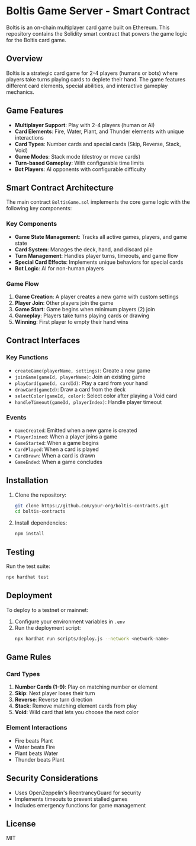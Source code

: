 # Boltis Game Server - Smart Contract

Boltis is an on-chain multiplayer card game built on Ethereum. This repository contains the Solidity smart contract that powers the game logic for the Boltis card game.

## Overview

Boltis is a strategic card game for 2-4 players (humans or bots) where players take turns playing cards to deplete their hand. The game features different card elements, special abilities, and interactive gameplay mechanics.

## Game Features

- **Multiplayer Support**: Play with 2-4 players (human or AI)
- **Card Elements**: Fire, Water, Plant, and Thunder elements with unique interactions
- **Card Types**: Number cards and special cards (Skip, Reverse, Stack, Void)
- **Game Modes**: Stack mode (destroy or move cards)
- **Turn-based Gameplay**: With configurable time limits
- **Bot Players**: AI opponents with configurable difficulty

## Smart Contract Architecture

The main contract `BoltisGame.sol` implements the core game logic with the following key components:

### Key Components

- **Game State Management**: Tracks all active games, players, and game state
- **Card System**: Manages the deck, hand, and discard pile
- **Turn Management**: Handles player turns, timeouts, and game flow
- **Special Card Effects**: Implements unique behaviors for special cards
- **Bot Logic**: AI for non-human players

### Game Flow

1. **Game Creation**: A player creates a new game with custom settings
2. **Player Join**: Other players join the game
3. **Game Start**: Game begins when minimum players (2) join
4. **Gameplay**: Players take turns playing cards or drawing
5. **Winning**: First player to empty their hand wins

## Contract Interfaces

### Key Functions

- `createGame(playerName, settings)`: Create a new game
- `joinGame(gameId, playerName)`: Join an existing game
- `playCard(gameId, cardId)`: Play a card from your hand
- `drawCard(gameId)`: Draw a card from the deck
- `selectColor(gameId, color)`: Select color after playing a Void card
- `handleTimeout(gameId, playerIndex)`: Handle player timeout

### Events

- `GameCreated`: Emitted when a new game is created
- `PlayerJoined`: When a player joins a game
- `GameStarted`: When a game begins
- `CardPlayed`: When a card is played
- `CardDrawn`: When a card is drawn
- `GameEnded`: When a game concludes

## Installation

1. Clone the repository:
   ```bash
   git clone https://github.com/your-org/boltis-contracts.git
   cd boltis-contracts
   ```

2. Install dependencies:
   ```bash
   npm install
   ```

## Testing

Run the test suite:

```bash
npx hardhat test
```

## Deployment

To deploy to a testnet or mainnet:

1. Configure your environment variables in `.env`
2. Run the deployment script:
   ```bash
   npx hardhat run scripts/deploy.js --network <network-name>
   ```

## Game Rules

### Card Types

1. **Number Cards (1-9)**: Play on matching number or element
2. **Skip**: Next player loses their turn
3. **Reverse**: Reverse turn direction
4. **Stack**: Remove matching element cards from play
5. **Void**: Wild card that lets you choose the next color

### Element Interactions

- Fire beats Plant
- Water beats Fire
- Plant beats Water
- Thunder beats Plant

## Security Considerations

- Uses OpenZeppelin's ReentrancyGuard for security
- Implements timeouts to prevent stalled games
- Includes emergency functions for game management

## License

MIT

